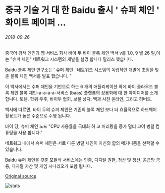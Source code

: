 # 중국 기술 거 대 한 Baidu 출시 ' 슈퍼 체인 ' 화이트 페이퍼 ...

###### 2018-09-26

중국어 검색 엔진과 웹 서비스 회사 바이 두 바이 블록 체인 백서 v를 1.0, 9 월 26 일,이는 "슈퍼 체인" 네트워크 시스템의 개발을 설명 합니다 릴리스 했습니다.

Baidu 블록 체인 연구소는 ' 슈퍼 체인 ' 네트워크 시스템의 독립적인 개발에 초점을 맞춘 블록 체인 백서를 발표 했습니다. "

이 백서에서는 수퍼 체인을 기반으로 하는 6 개의 애플리케이션 외에 바이 클라우드 블록 체인 블록 체인-a-a-a-a-서비스 (baas) 플랫폼의 상용화에 대 한 아이디어를 소개 합니다. 토템, 학위 우주, 바이두 협회, 보물 상자, 백과 사전 온라인, 그리고 허버트.

백서에 따르면, 바이 두의 슈퍼 체인은 기존의 블록 체인 보다 더 효율적으로 하드웨어 활용도가 높은 수준으로 수행 됩니다.

바이 당, 슈퍼 체인 노드 "CPU 사용률을 극대화 하 고 처리량을 증가 멀티 코어 병렬 컴퓨팅을 사용 합니다."

네트워크 내에서 슈퍼 체인은 서로 다른 병렬 체인이 자신의 합의 메커니즘을 선택할 수 있습니다.

Baidu 슈퍼 체인을 갖춘 모듈식 서비스에는 인증, 디지털 권한, 청산 및 정산, 공급망 금융, 디지털 자산 및 게임 시나리오가 포함 됩니다.

[Original source](https://cointelegraph.com/news/chinese-tech-giant-baidu-releases-super-chain-white-paper)

![stats](https://c.statcounter.com/11760860/0/a89fa40b/1/ "stats")